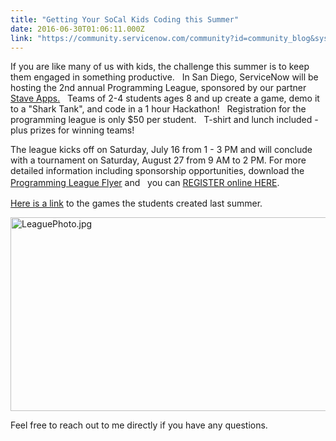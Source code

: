 ```yaml
---
title: "Getting Your SoCal Kids Coding this Summer"
date: 2016-06-30T01:06:11.000Z
link: "https://community.servicenow.com/community?id=community_blog&sys_id=89ad62a9dbd0dbc01dcaf3231f96199c"
---
```

<p>If you are like many of us with kids, the challenge this summer is to keep them engaged in something productive.   In San Diego, ServiceNow will be hosting the 2nd annual Programming League, sponsored by our partner <a title="w.staveapps.com/" href="http://www.staveapps.com/">Stave Apps.</a>   Teams of 2-4 students ages 8 and up create a game, demo it to a "Shark Tank", and code in a 1 hour Hackathon!   Registration for the programming league is only $50 per student.   T-shirt and lunch included - plus prizes for winning teams!   </p><p></p><p>The league kicks off on Saturday, July 16 from 1 - 3 PM and will conclude with a tournament on Saturday, August 27 from 9 AM to 2 PM. For more detailed information including sponsorship opportunities, download the <a title="w.sparkprogramming.org/wp-content/uploads/1014/08/SPARK-Programming-League-2016.pdf" href="http://www.sparkprogramming.org/wp-content/uploads/1014/08/SPARK-Programming-League-2016.pdf">Programming League Flyer</a><span style="line-height: 1.5;"> and   you can </span><a title="w.eventbrite.com/e/stave-programming-league-tickets-26026669469?aff=SNcomm" href="http://www.eventbrite.com/e/stave-programming-league-tickets-26026669469?aff=SNcomm" style="line-height: 1.5;">REGISTER online HERE</a><span style="line-height: 1.5;">.</span></p><p></p><p><a title="cratch.mit.edu/studios/1469500/" href="https://scratch.mit.edu/studios/1469500/">Here is a link</a> to the games the students created last summer. </p><p></p><p><img  alt="LeaguePhoto.jpg" class="image-1 jive-image" src="74b0adcedb5c13043eb27a9e0f961970.iix" style="width: 620px; height: 310px;"/></p><p>Feel free to reach out to me directly if you have any questions.</p>